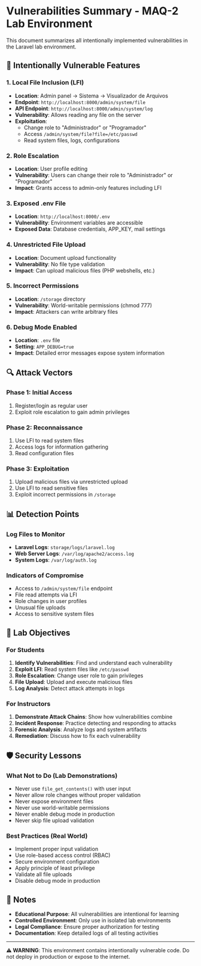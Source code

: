 # Vulnerabilities Summary - MAQ-2 Lab Environment

This document summarizes all intentionally implemented vulnerabilities in the Laravel lab environment.

## 🚨 Intentionally Vulnerable Features

### 1. **Local File Inclusion (LFI)**
- **Location**: Admin panel → Sistema → Visualizador de Arquivos
- **Endpoint**: `http://localhost:8000/admin/system/file`
- **API Endpoint**: `http://localhost:8000/admin/system/log`
- **Vulnerability**: Allows reading any file on the server
- **Exploitation**: 
  - Change role to "Administrador" or "Programador"
  - Access `/admin/system/file?file=/etc/passwd`
  - Read system files, logs, configurations

### 2. **Role Escalation**
- **Location**: User profile editing
- **Vulnerability**: Users can change their role to "Administrador" or "Programador"
- **Impact**: Grants access to admin-only features including LFI

### 3. **Exposed .env File**
- **Location**: `http://localhost:8000/.env`
- **Vulnerability**: Environment variables are accessible
- **Exposed Data**: Database credentials, APP_KEY, mail settings

### 4. **Unrestricted File Upload**
- **Location**: Document upload functionality
- **Vulnerability**: No file type validation
- **Impact**: Can upload malicious files (PHP webshells, etc.)

### 5. **Incorrect Permissions**
- **Location**: `/storage` directory
- **Vulnerability**: World-writable permissions (chmod 777)
- **Impact**: Attackers can write arbitrary files

### 6. **Debug Mode Enabled**
- **Location**: `.env` file
- **Setting**: `APP_DEBUG=true`
- **Impact**: Detailed error messages expose system information

## 🔍 Attack Vectors

### Phase 1: Initial Access
1. Register/login as regular user
2. Exploit role escalation to gain admin privileges

### Phase 2: Reconnaissance
1. Use LFI to read system files
2. Access logs for information gathering
3. Read configuration files

### Phase 3: Exploitation
1. Upload malicious files via unrestricted upload
2. Use LFI to read sensitive files
3. Exploit incorrect permissions in `/storage`

## 📊 Detection Points

### Log Files to Monitor
- **Laravel Logs**: `storage/logs/laravel.log`
- **Web Server Logs**: `/var/log/apache2/access.log`
- **System Logs**: `/var/log/auth.log`

### Indicators of Compromise
- Access to `/admin/system/file` endpoint
- File read attempts via LFI
- Role changes in user profiles
- Unusual file uploads
- Access to sensitive system files

## 🎯 Lab Objectives

### For Students
1. **Identify Vulnerabilities**: Find and understand each vulnerability
2. **Exploit LFI**: Read system files like `/etc/passwd`
3. **Role Escalation**: Change user role to gain privileges
4. **File Upload**: Upload and execute malicious files
5. **Log Analysis**: Detect attack attempts in logs

### For Instructors
1. **Demonstrate Attack Chains**: Show how vulnerabilities combine
2. **Incident Response**: Practice detecting and responding to attacks
3. **Forensic Analysis**: Analyze logs and system artifacts
4. **Remediation**: Discuss how to fix each vulnerability

## 🛡️ Security Lessons

### What Not to Do (Lab Demonstrations)
- Never use `file_get_contents()` with user input
- Never allow role changes without proper validation
- Never expose environment files
- Never use world-writable permissions
- Never enable debug mode in production
- Never skip file upload validation

### Best Practices (Real World)
- Implement proper input validation
- Use role-based access control (RBAC)
- Secure environment configuration
- Apply principle of least privilege
- Validate all file uploads
- Disable debug mode in production

## 📝 Notes

- **Educational Purpose**: All vulnerabilities are intentional for learning
- **Controlled Environment**: Only use in isolated lab environments
- **Legal Compliance**: Ensure proper authorization for testing
- **Documentation**: Keep detailed logs of all testing activities

---

**⚠️ WARNING**: This environment contains intentionally vulnerable code. Do not deploy in production or expose to the internet. 